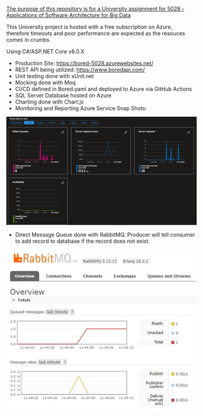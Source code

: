 <ins>The purpose of this repository is for a University assignment for 5028 - Applications of Software Architecture for Big Data</ins>

This University project is hosted with a free subscription on Azure, therefore timeouts and poor performance are expected as the resouces comes in crumbs.

Using C#/ASP.NET Core v8.0.X

- Production Site: https://bored-5028.azurewebsites.net/
- REST API being utilized: https://www.boredapi.com/
- Unit testing done with xUnit.net
- Mocking done with Moq
- CI/CD defined in Bored.yaml and deployed to Azure via GitHub Actions
- SQL Server Database hosted on Azure
- Charting done with Chart.js
- Monitoring and Reporting Azure Service Snap Shots:


![alt text](Monitoring.png)

- Direct Message Queue done with RabbitMQ. Producer will tell consumer to add record to database if the record does not exist.

![alt text](MessageQueue.png)